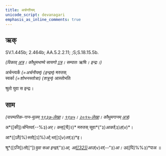 ```yaml
---
title: अर्चन्तीयम्  
unicode_script: devanagari  
emphasis_as_inline_comments: true
---   
```


## ऋक्

SV.1.445b; 2.464b; AA.5.2.2.11; ;S;S.18.15.5b.

*(विकाव् [अत्र](https://www.google.com/url?q=https://sa.wikisource.org/wiki/%25E0%25A4%25B8%25E0%25A4%25BE%25E0%25A4%25AE%25E0%25A4%25B5%25E0%25A5%2587%25E0%25A4%25A6%25E0%25A4%2583/%25E0%25A4%2595%25E0%25A5%258C%25E0%25A4%25A5%25E0%25A5%2581%25E0%25A4%25AE%25E0%25A5%2580%25E0%25A4%25AF%25E0%25A4%25BE/%25E0%25A4%25B8%25E0%25A4%2582%25E0%25A4%25B9%25E0%25A4%25BF%25E0%25A4%25A4%25E0%25A4%25BE/%25E0%25A4%25AA%25E0%25A5%2582%25E0%25A4%25B0%25E0%25A5%258D%25E0%25A4%25B5%25E0%25A4%25BE%25E0%25A4%25B0%25E0%25A5%258D%25E0%25A4%259A%25E0%25A4%25BF%25E0%25A4%2595%25E0%25A4%2583/%25E0%25A4%259B%25E0%25A4%25A8%25E0%25A5%258D%25E0%25A4%25A6_%25E0%25A4%2586%25E0%25A4%25B0%25E0%25A5%258D%25E0%25A4%259A%25E0%25A4%25BF%25E0%25A4%2595%25E0%25A4%2583/1.1.5_%25E0%25A4%25AA%25E0%25A4%259E%25E0%25A5%258D%25E0%25A4%259A%25E0%25A4%25AE%25E0%25A4%25AA%25E0%25A5%258D%25E0%25A4%25B0%25E0%25A4%25AA%25E0%25A4%25BE%25E0%25A4%25A0%25E0%25A4%2595%25E0%25A4%2583/1.1.5.6_%25E0%25A4%25B7%25E0%25A4%25B7%25E0%25A5%258D%25E0%25A4%25A0%25E0%25A5%2580_%25E0%25A4%25A6%25E0%25A4%25B6%25E0%25A4%25A4%25E0%25A4%25BF%25E0%25A4%2583&sa=D&ust=1542425956275000)। कौथुमभाष्ये सायणो [ऽत्र](https://www.google.com/url?q=https://archive.org/details/SamaVedaSanhitaWithSayanabhashyaVolume1SatyavrataSamasrami1874bis/page/n959&sa=D&ust=1542425956276000)। सम्पातः ऋषिः। इन्द्रः।)*

अर्चन्त्यर्कं *(=अर्चनीयम्)* *(इन्द्रम्)* मरुतस्  
स्वर्का *(=शोभनस्तोत्राः)* *(शत्रून्)* आस्तोभति

श्रुतो युवा स इन्द्रः।

## साम

*(पारम्परिक-गान-मूलम् [१९३७-लेखा](https://www.google.com/url?q=https://archive.org/stream/sAmaveda-jaiminIya-paravastu-paramparA-docs/sAmaveda-paravastu-1937%23page/n9/mode/1up&sa=D&ust=1542425956276000)। [१९७५](https://www.google.com/url?q=https://archive.org/stream/sAmaveda-jaiminIya-paravastu-paramparA-docs/sAmaveda-paravastu-1975%23page/n9/mode/1up&sa=D&ust=1542425956277000)। [२०१५-लेखा](https://www.google.com/url?q=https://archive.org/stream/sAmaveda-jaiminIya-paravastu-paramparA-docs/VIVAAHA%2520UPANAYANA%2520SAAMAANI%23page/n4/mode/1up&sa=D&ust=1542425956277000)। कौथुमगानम् [अत्र](https://www.google.com/url?q=https://archive.org/details/SamaVedaSanhitaWithSayanabhashyaVolume1SatyavrataSamasrami1874bis/page/n959&sa=D&ust=1542425956277000))*

अ*([की])*र्चन्तिया*(--%३)*अर्।  कम्*([घै]२)* मरुतस् सूवा*(“३)*आर्का*(३)*ह*(v)*।

आ*([ऽतै]%)*स्तो*([ऽ]%)*ओ,भा*([ऽ]v)*ता*(३)*इ।

श्रू*([ऽजि])*तो*([“])*युवा सआ इन्द्रा*(“३)*आ, आ[*([32])*](#ftnt32)आउ*(v)*वा*(--“३)*आ।  ऊ*([पि]%%३)*पाअ ॥